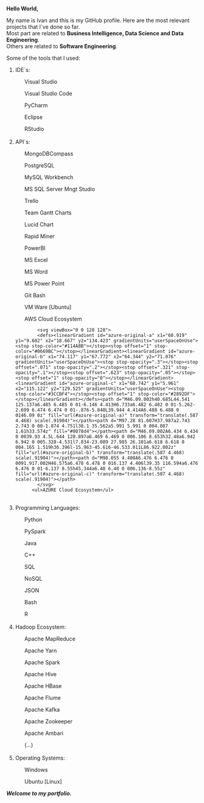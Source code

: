 <h1 aling="center"></h1>

**Hello World,**

My name is Ivan and this is my GitHub profile.
Here are the most relevant projects that I´ve done so far.<br/>
Most part are related to **Business Intelligence, Data Science and Data Engineering**.<br/>
Others are related to **Software Engineering**.<br/>

Some of the tools that I used:
<ol>
<li>IDE´s:</li>
<ul>Visual Studio</ul>
<ul>Visual Studio Code</ul>
<ul>PyCharm</ul>
<ul>Eclipse</ul>
<ul>RStudio</ul>
<br/>
<li>API´s:</li>
<ul>MongoDBCompass</ul>
<ul>PostgreSQL</ul>
<ul>MySQL Workbench</ul>
<ul>MS SQL Server Mngt Studio</ul>
<ul>Trello</ul>
<ul>Team Gantt Charts</ul>
<ul>Lucid Chart</ul>
<ul>Rapid Miner</ul>
<ul>PowerBI</ul>  
<ul>MS Excel</ul>
<ul>MS Word</ul>
<ul>MS Power Point</ul>
<ul>Git Bash</ul>
<ul>VM Ware [Ubuntu]</ul>
<ul>AWS Cloud Ecosystem</ul>


            <svg viewBox="0 0 128 128">
            <defs><linearGradient id="azure-original-a" x1="60.919" y1="9.602" x2="18.667" y2="134.423" gradientUnits="userSpaceOnUse"><stop stop-color="#114A8B"></stop><stop offset="1" stop-color="#0669BC"></stop></linearGradient><linearGradient id="azure-original-b" x1="74.117" y1="67.772" x2="64.344" y2="71.076" gradientUnits="userSpaceOnUse"><stop stop-opacity=".3"></stop><stop offset=".071" stop-opacity=".2"></stop><stop offset=".321" stop-opacity=".1"></stop><stop offset=".623" stop-opacity=".05"></stop><stop offset="1" stop-opacity="0"></stop></linearGradient><linearGradient id="azure-original-c" x1="68.742" y1="5.961" x2="115.122" y2="129.525" gradientUnits="userSpaceOnUse"><stop stop-color="#3CCBF4"></stop><stop offset="1" stop-color="#2892DF"></stop></linearGradient></defs><path d="M46.09.002h40.685L44.541 125.137a6.485 6.485 0 01-6.146 4.413H6.733a6.482 6.482 0 01-5.262-2.699 6.474 6.474 0 01-.876-5.848L39.944 4.414A6.488 6.488 0 0146.09 0z" fill="url(#azure-original-a)" transform="translate(.587 4.468) scale(.91904)"></path><path d="M97.28 81.607H37.987a2.743 2.743 0 00-1.874 4.751l38.1 35.562a5.991 5.991 0 004.087 1.61h33.574z" fill="#0078d4"></path><path d="M46.09.002A6.434 6.434 0 0039.93 4.5L.644 120.897a6.469 6.469 0 006.106 8.653h32.48a6.942 6.942 0 005.328-4.531l7.834-23.089 27.985 26.101a6.618 6.618 0 004.165 1.519h36.396l-15.963-45.616-46.533.011L86.922.002z" fill="url(#azure-original-b)" transform="translate(.587 4.468) scale(.91904)"></path><path d="M98.055 4.408A6.476 6.476 0 0091.917.002H46.575a6.478 6.478 0 016.137 4.406l39.35 116.594a6.476 6.476 0 01-6.137 8.55h45.344a6.48 6.48 0 006.136-8.55z" fill="url(#azure-original-c)" transform="translate(.587 4.468) scale(.91904)"></path>
            </svg>
          <ul>AZURE Cloud Ecosystem</ul>
<br/>
<li>Programming Languages:</li>
<ul>Python</ul>
<ul>PySpark</ul>
<ul>Java</ul>
<ul>C++</ul>
<ul>SQL</ul>
<ul>NoSQL</ul>
<ul>JSON</ul>
<ul>Bash</ul>
<ul>R</ul>
<br/>
<li>Hadoop Ecosystem:</li>
<ul>Apache MapReduce</ul>
<ul>Apache Yarn</ul>
<ul>Apache Spark</ul>
<ul>Apache Hive</ul>
<ul>Apache HBase</ul>
<ul>Apache Flume</ul>
<ul>Apache Kafka</ul>
<ul>Apache Zookeeper</ul>
<ul>Apache Ambari</ul>
<ul>(...)</ul>
<br/>
<li>Operating Systems:</li>
<ul>Windows</ul>
<ul>Ubuntu [Linux]</ul>
</ol>

***Welcome to my portfolio.***
